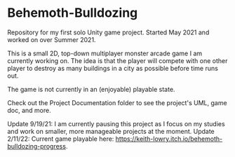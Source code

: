 # Behemoth-Bulldozing
Repository for my first solo Unity game project. Started May 2021 and worked on over Summer 2021.

This is a small 2D, top-down multiplayer monster arcade game I am currently working on. The idea is that the player will compete with one other player to destroy as many buildings in a city as possible before time runs out.

The game is not currently in an (enjoyable) playable state.

Check out the Project Documentation folder to see the project's UML, game doc, and more.

Update 9/19/21: I am currently pausing this project as I focus on my studies and work on smaller, more manageable projects at the moment.
Update 2/11/22: Current game playable here: https://keith-lowry.itch.io/behemoth-bulldozing-progress.
